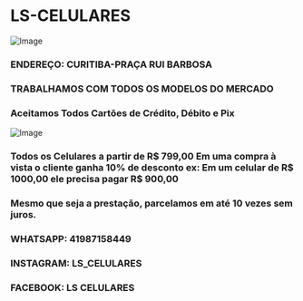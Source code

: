 # LS-CELULARES

![Image](https://user-images.githubusercontent.com/114512096/193911952-874e4afb-06ab-4492-9269-313623cff86f.png)

### **ENDEREÇO: CURITIBA-PRAÇA RUI BARBOSA**

### **TRABALHAMOS COM TODOS OS MODELOS DO MERCADO**

### **Aceitamos Todos Cartões de Crédito, Débito e Pix**
![Image](https://user-images.githubusercontent.com/114512096/204586222-48e54d77-8df0-407f-a627-e047eeeec011.png)

### **Todos os Celulares a partir de R$ 799,00 Em uma compra à vista o cliente ganha 10% de desconto ex: Em um celular de R$ 1000,00 ele precisa pagar R$ 900,00**
### **Mesmo que seja a prestação, parcelamos em até 10 vezes sem juros.**

### **WHATSAPP: 41987158449**
### **INSTAGRAM: LS_CELULARES**
### **FACEBOOK: LS CELULARES**
































